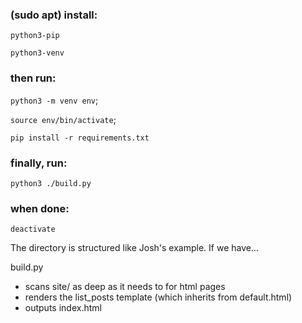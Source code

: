 ### (sudo apt) install:
`python3-pip`

`python3-venv`

### then run:
`python3 -m venv env`;

`source env/bin/activate`;

`pip install -r requirements.txt`

### finally, run:
`python3 ./build.py`

### when done:
`deactivate`


The directory is structured like Josh's example. If we have...

build.py
- scans site/ as deep as it needs to for html pages
- renders the list_posts template (which inherits from default.html)
- outputs index.html
